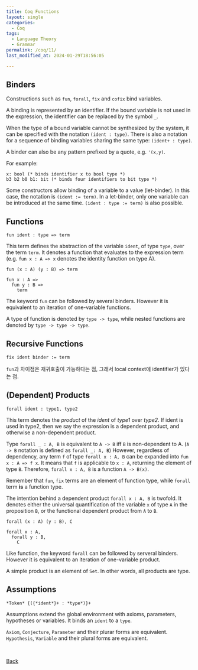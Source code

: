 ```yaml
---
title: Coq Functions
layout: single
categories:
  - Coq
tags:
  - Language Theory
  - Grammar
permalink: /coq/11/
last_modified_at: 2024-01-29T18:56:05

---
```


## Binders

Constructions such as `fun`, `forall`, `fix` and `cofix` bind variables.

A binding is represented by an identifier.
If the bound variable is not used in the expression,
the identifier can be replaced by the symbol `_`.

When the type of a bound variable cannot be synthesized by the system,
it can be specified with the notation `(ident : type)`.
There is also a notation for a sequence of binding variables sharing the same type: `(ident+ : type)`.

A binder can also be any pattern prefixed by a quote, e.g. `'(x,y)`.

For example:

```coq
x: bool (* binds identifier x to bool type *)
b3 b2 b0 b1: bit (* binds four identifiers to bit type *)
```

Some constructors allow binding of a variable to a value (let-binder).
In this case, the notation is `(ident := term)`.
In a let-binder, only one variable can be introduced at the same time.
`(ident : type := term)` is also possible.

## Functions

```coq
fun ident : type => term
```

This term defines the abstraction of the variable `ident`,
of type `type`, over the term `term`.
It denotes a function that evaluates to the expression term
(e.g. `fun x : A => x` denotes the identity function on type A).

```coq
fun (x : A) (y : B) => term

fun x : A =>
  fun y : B => 
    term
```

The keyword `fun` can be followed by several binders.
However it is equivalent to an iteration of one-variable functions.

A type of function is denoted by `type -> type`,
while nested functions are denoted by `type -> type -> type`.

## Recursive Functions

```coq
fix ident binder := term
```

`fun`과 차이점은 재귀호출이 가능하다는 점, 그래서 local context에 identifier가 있다는 점.

## (Dependent) Products

```coq
forall ident : type1, type2
```

This term denotes the *product* of the *ident* of *type1* over *type2*.
If ident is used in type2, then we say the expression is a dependent product,
and otherwise a non-dependent product.

Type `forall _ : A, B` is equivalent to `A -> B` iff `B` is non-dependent to A.
(`A -> B` notation is defined as `forall _: A, B`)
However, regardless of dependency,
any term `f` of type `forall x : A, B` can be expanded into `fun x : A => f x`.
It means that `f` is applicable to `x : A`, returning the element of type `B`.
Therefore, `forall x : A, B` is a function `A -> B(x)`.

Remember that `fun`, `fix` terms are an element of function type,
while `forall` term **is** a function type.

The intention behind a dependent product `forall x : A, B` is twofold.
It denotes either the universal quantification of the variable `x` of type `A` in the proposition `B`,
or the functional dependent product from `A` to `B`.

```coq
forall (x : A) (y : B), C

forall x : A,
  forall y : B,
    C
```

Like function, the keyword `forall` can be followed by serveral binders.
However it is equivalent to an iteration of one-variable product.

A simple product is an element of `Set`.
In other words, all products are type.

## Assumptions

```coq
*Token* {({*ident*}+ : *type*)}+
```

Assumptions extend the global environment with axioms, parameters, hypotheses or variables.
It binds an `ident` to a `type`.

`Axiom`, `Conjecture`, `Parameter` and their plurar forms are equivalent.
`Hypothesis`, `Variable` and their plural forms are equivalent.

<br>

[Back](/coq/)